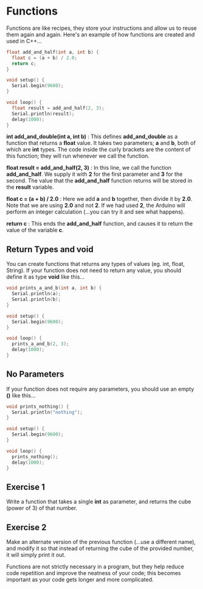 # Functions

Functions are like recipes, they store your instructions and allow us to reuse them again and again.
Here's an example of how functions are created and used in C++...

```cpp hl_lines="1 2 3 4 11"
float add_and_half(int a, int b) {
  float c = (a + b) / 2.0;
  return c;
}

void setup() {
  Serial.begin(9600);
}

void loop() {
  float result = add_and_half(2, 3);
  Serial.println(result);
  delay(1000);
}
```

**int add_and_double(int a, int b)** : This defines **add_and_double** as a function that returns a **float** value.
It takes two parameters; **a** and **b**, both of which are **int** types.
The code inside the curly brackets are the content of this function; they will run whenever we call the function.

**float result = add_and_half(2, 3)** : In this line, we call the function **add_and_half**.
We supply it with **2** for the first parameter and **3** for the second.
The value that the **add_and_half** function returns will be stored in the **result** variable.

**float c = (a + b) / 2.0** : Here we add **a** and **b** together, then divide it by **2.0**.
Note that we are using **2.0** and not **2**. If we had used **2**, the Arduino will perform an integer calculation (...you can try it and see what happens).

**return c** : This ends the **add_and_half** function, and causes it to return the value of the variable **c**.

## Return Types and void

You can create functions that returns any types of values (eg. int, float, String).
If your function does not need to return any value, you should define it as type **void** like this...

```cpp hl_lines="1 2 3 4 11"
void prints_a_and_b(int a, int b) {
  Serial.println(a);
  Serial.println(b);
}

void setup() {
  Serial.begin(9600);
}

void loop() {
  prints_a_and_b(2, 3);
  delay(1000);
}
```

## No Parameters

If your function does not require any parameters, you should use an empty **()** like this...

```cpp hl_lines="1 2 3 10"
void prints_nothing() {
  Serial.println("nothing");
}

void setup() {
  Serial.begin(9600);
}

void loop() {
  prints_nothing();
  delay(1000);
}
```

## Exercise 1

Write a function that takes a single **int** as parameter, and returns the cube (power of 3) of that number.

## Exercise 2

Make an alternate version of the previous function (...use a different name), and modify it so that instead of returning the cube of the provided number, it will simply print it out.

<div class="tip">
Functions are not strictly necessary in a program, but they help reduce code repetition and improve the neatness of your code; this becomes important as your code gets longer and more complicated.
</div>